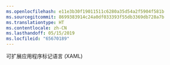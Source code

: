 ```yaml
---
ms.openlocfilehash: e11e3b30f19011511c6280a35d54a2f5904f581b
ms.sourcegitcommit: 8699383914c24a0df033393f55db3369db728a7b
ms.translationtype: HT
ms.contentlocale: zh-CN
ms.lasthandoff: 05/15/2019
ms.locfileid: "65670189"
---
```

可扩展应用程序标记语言 (XAML)
